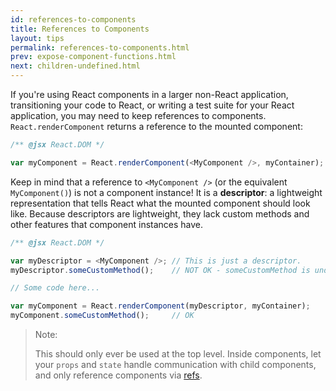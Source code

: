```yaml
---
id: references-to-components
title: References to Components
layout: tips
permalink: references-to-components.html
prev: expose-component-functions.html
next: children-undefined.html
---
```


If you're using React components in a larger non-React application, transitioning your code to React, or writing a test suite for your React application, you may need to keep references to components. `React.renderComponent` returns a reference to the mounted component:

```js
/** @jsx React.DOM */

var myComponent = React.renderComponent(<MyComponent />, myContainer);
```

Keep in mind that a reference to `<MyComponent />` (or the equivalent `MyComponent()`) is not a component instance! It is a **descriptor**: a lightweight representation that tells React what the mounted component should look like. Because descriptors are lightweight, they lack custom methods and other features that component instances have. 
```js
/** @jsx React.DOM */

var myDescriptor = <MyComponent />; // This is just a descriptor.
myDescriptor.someCustomMethod();    // NOT OK - someCustomMethod is undefined

// Some code here...

var myComponent = React.renderComponent(myDescriptor, myContainer);
myComponent.someCustomMethod();     // OK
```

> Note:
>
> This should only ever be used at the top level. Inside components, let your `props` and `state` handle communication with child components, and only reference components via [refs](http://facebook.github.io/react/docs/more-about-refs.html).
